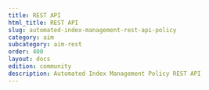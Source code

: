 ```yaml
---
title: REST API
html_title: REST API
slug: automated-index-management-rest-api-policy
category: aim
subcategory: aim-rest
order: 400
layout: docs
edition: community
description: Automated Index Management Policy REST API
---
```


<!--- Copyright 2020 floragunn GmbH -->